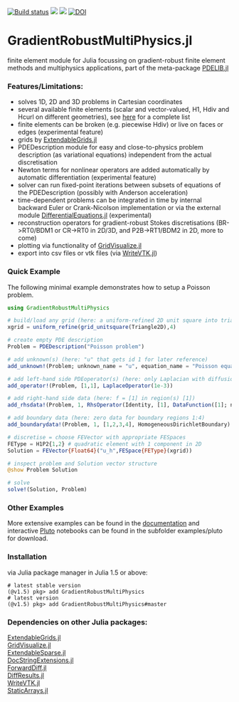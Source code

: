 [![Build status](https://github.com/chmerdon/GradientRobustMultiPhysics.jl/workflows/linux-macos-windows/badge.svg)](https://github.com/chmerdon/GradientRobustMultiPhysics.jl/actions)
[![](https://img.shields.io/badge/docs-stable-blue.svg)](https://chmerdon.github.io/GradientRobustMultiPhysics.jl/stable/index.html)
[![](https://img.shields.io/badge/docs-dev-blue.svg)](https://chmerdon.github.io/GradientRobustMultiPhysics.jl/dev/index.html)
[![DOI](https://zenodo.org/badge/229078096.svg)](https://zenodo.org/badge/latestdoi/229078096)


# GradientRobustMultiPhysics.jl

finite element module for Julia focussing on gradient-robust finite element methods and multiphysics applications, part of the meta-package [PDELIB.jl](https://github.com/WIAS-BERLIN/PDELib.jl)


### Features/Limitations:
- solves 1D, 2D and 3D problems in Cartesian coordinates
- several available finite elements (scalar and vector-valued, H1, Hdiv and Hcurl on different geometries), see [here](https://chmerdon.github.io/GradientRobustMultiPhysics.jl/stable/fems/) for a complete list
- finite elements can be broken (e.g. piecewise Hdiv) or live on faces or edges (experimental feature)
- grids by [ExtendableGrids.jl](https://github.com/j-fu/ExtendableGrids.jl) 
- PDEDescription module for easy and close-to-physics problem description (as variational equations) independent from the actual discretisation
- Newton terms for nonlinear operators are added automatically by automatic differentiation (experimental feature)
- solver can run fixed-point iterations between subsets of equations of the PDEDescription (possibly with Anderson acceleration)
- time-dependent problems can be integrated in time by internal backward Euler or Crank-Nicolson implementation or via the external module [DifferentialEquations.jl](https://github.com/SciML/DifferentialEquations.jl) (experimental)
- reconstruction operators for gradient-robust Stokes discretisations (BR->RT0/BDM1 or CR->RT0 in 2D/3D, and P2B->RT1/BDM2 in 2D, more to come)
- plotting via functionality of [GridVisualize.jl](https://github.com/j-fu/GridVisualize.jl)
- export into csv files or vtk files (via [WriteVTK.jl](https://github.com/jipolanco/WriteVTK.jl))


### Quick Example

The following minimal example demonstrates how to setup a Poisson problem.

```julia
using GradientRobustMultiPhysics

# build/load any grid (here: a uniform-refined 2D unit square into triangles)
xgrid = uniform_refine(grid_unitsquare(Triangle2D),4)

# create empty PDE description
Problem = PDEDescription("Poisson problem")

# add unknown(s) (here: "u" that gets id 1 for later reference)
add_unknown!(Problem; unknown_name = "u", equation_name = "Poisson equation")

# add left-hand side PDEoperator(s) (here: only Laplacian with diffusion coefficient 1e-3)
add_operator!(Problem, [1,1], LaplaceOperator(1e-3))

# add right-hand side data (here: f = [1] in region(s) [1])
add_rhsdata!(Problem, 1, RhsOperator(Identity, [1], DataFunction([1]; name = "f")))

# add boundary data (here: zero data for boundary regions 1:4)
add_boundarydata!(Problem, 1, [1,2,3,4], HomogeneousDirichletBoundary)

# discretise = choose FEVector with appropriate FESpaces
FEType = H1P2{1,2} # quadratic element with 1 component in 2D
Solution = FEVector{Float64}("u_h",FESpace{FEType}(xgrid))

# inspect problem and Solution vector structure
@show Problem Solution

# solve
solve!(Solution, Problem)
```

### Other Examples

More extensive examples can be found in the [documentation](https://chmerdon.github.io/GradientRobustMultiPhysics.jl/stable/index.html)
and interactive [Pluto](https://github.com/fonsp/Pluto.jl) notebooks can be found in the subfolder examples/pluto for download.


### Installation
via Julia package manager in Julia 1.5 or above:

```@example
# latest stable version
(@v1.5) pkg> add GradientRobustMultiPhysics
# latest version
(@v1.5) pkg> add GradientRobustMultiPhysics#master
```


### Dependencies on other Julia packages:

[ExtendableGrids.jl](https://github.com/j-fu/ExtendableGrids.jl)\
[GridVisualize.jl](https://github.com/j-fu/GridVisualize.jl)\
[ExtendableSparse.jl](https://github.com/j-fu/ExtendableSparse.jl)\
[DocStringExtensions.jl](https://github.com/JuliaDocs/DocStringExtensions.jl)\
[ForwardDiff.jl](https://github.com/JuliaDiff/ForwardDiff.jl)\
[DiffResults.jl](https://github.com/JuliaDiff/DiffResults.jl)\
[WriteVTK.jl](https://github.com/jipolanco/WriteVTK.jl)\
[StaticArrays.jl](https://github.com/JuliaArrays/StaticArrays.jl)

